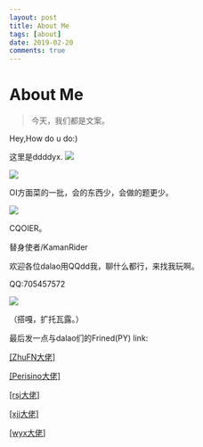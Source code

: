 ```yaml
---
layout: post
title: About Me
tags: [about]
date: 2019-02-20
comments: true
---
```

# About Me

> 今天，我们都是文案。

Hey,How do u do:)

这里是ddddyx.
![](https://i.loli.net/2019/02/20/5c6d46b31c998.png)

![](https://i.loli.net/2019/02/20/5c6d45fba4d65.jpg)

OI方面菜的一批，会的东西少，会做的题更少。


![](https://i.loli.net/2019/02/20/5c6d4aeb260ee.jpg)

CQOIER。

替身使者/KamanRider  

欢迎各位dalao用QQdd我，聊什么都行，来找我玩啊。

QQ:705457572

![](https://i.loli.net/2019/02/20/5c6d4626c23d5.png)

（搭嘎，扩托瓦露。）



最后发一点与dalao们的Frined(PY) link:

[[ZhuFN大佬]](https://buringstraw.win/)  

[[Perisino大佬]](https://www.cnblogs.com/perisino/)  

[[rsj大佬]](https://www.cnblogs.com/ddddeacde/)  

[[xjj大佬]](https://epworth.coding.me/)  

[[wyx大佬]](https://wuyanxi.top/)  

